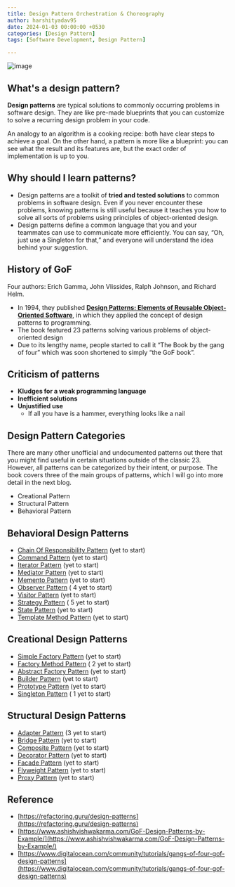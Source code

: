 ```yaml
---
title: Design Pattern Orchestration & Choreography
author: harshityadav95
date: 2024-01-03 00:00:00 +0530
categories: [Design Pattern]
tags: [Software Development, Design Pattern]

---
```

![image](https://github.com/harshityadav95/harshityadav95.github.io/assets/14792490/f6e548a9-ad96-4504-a5d5-b54848f27ac3)

## ****What's a design pattern?****

**Design patterns** are typical solutions to commonly occurring problems in software design. They are like pre-made blueprints that you can customize to solve a recurring design problem in your code.

An analogy to an algorithm is a cooking recipe: both have clear steps to achieve a goal. On the other hand, a pattern is more like a blueprint: you can see what the result and its features are, but the exact order of implementation is up to you.

## ****Why should I learn patterns?****

- Design patterns are a toolkit of **tried and tested solutions** to common problems in software design. Even if you never encounter these problems, knowing patterns is still useful because it teaches you how to solve all sorts of problems using principles of object-oriented design.
- Design patterns define a common language that you and your teammates can use to communicate more efficiently. You can say, “Oh, just use a Singleton for that,” and everyone will understand the idea behind your suggestion.

 
## History of GoF

Four authors: Erich Gamma, John Vlissides, Ralph Johnson, and Richard Helm.

- In 1994, they published **[Design Patterns: Elements of Reusable Object-Oriented Software](https://refactoring.guru/gof-book)**, in which they applied the concept of design patterns to programming.
- The book featured 23 patterns solving various problems of object-oriented design
- Due to its lengthy name, people started to call it “The Book by the gang of four” which was soon shortened to simply “the GoF book”.

## ****Criticism of patterns****

- ****Kludges for a weak programming language****
- ****Inefficient solutions****
- ****Unjustified use****
    - If all you have is a hammer, everything looks like a nail

## **Design Pattern Categories**

There are many other unofficial and undocumented patterns out there that you might find useful in certain situations outside of the classic 23. However, all patterns can be categorized by their intent, or purpose. The book covers three of the main groups of patterns, which I will go into more detail in the next blog.

- Creational Pattern
- Structural Pattern
- Behavioral Pattern

## Behavioral Design Patterns

- [Chain Of Responsibility Pattern](https://harshityadav.in/GoF-Design-Patterns-by-Example-Chain-Of-Responsibility-Pattern) (yet to start)
- [Command Pattern](https://harshityadav.in/GoF-Design-Patterns-by-Example-Command-Pattern) (yet to start)
- [Iterator Pattern](https://harshityadav.in/GoF-Design-Patterns-by-Example-Iterator-Pattern) (yet to start)
- [Mediator Pattern](https://harshityadav.in/GoF-Design-Patterns-by-Example-Mediator-Pattern) (yet to start)
- [Memento Pattern](https://harshityadav.in/GoF-Design-Patterns-by-Example-Memento-Pattern) (yet to start)
- [Observer Pattern](https://harshityadav.in/GoF-Design-Patterns-by-Example-Observer-Pattern) ( 4 yet to start)
- [Visitor Pattern](https://harshityadav.in/GoF-Design-Patterns-by-Example-Visitor-Pattern) (yet to start)
- [Strategy Pattern](https://harshityadav.in/GoF-Design-Patterns-by-Example-Strategy-Pattern) ( 5 yet to start)
- [State Pattern](https://harshityadav.in/GoF-Design-Patterns-by-Example-State-Pattern) (yet to start)
- [Template Method Pattern](https://harshityadav.in/GoF-Design-Patterns-by-Example-Template-Method-Pattern) (yet to start)

## Creational Design Patterns

- [Simple Factory Pattern](https://harshityadav.in/GoF-Design-Patterns-by-Example-Simple-Factory-Pattern) (yet to start)
- [Factory Method Pattern](https://harshityadav.in/GoF-Design-Patterns-by-Example-Factory-Method-Pattern) ( 2 yet to start)
- [Abstract Factory Pattern](https://harshityadav.in/GoF-Design-Patterns-by-Example-Abstract-Factory-Pattern) (yet to start)
- [Builder Pattern](https://harshityadav.in/GoF-Design-Patterns-by-Example-Builder-Pattern) (yet to start)
- [Prototype Pattern](https://harshityadav.in/GoF-Design-Patterns-by-Example-Prototype-Pattern) (yet to start)
- [Singleton Pattern](https://harshityadav.in/GoF-Design-Patterns-by-Example-Singleton-Pattern) ( 1 yet to start)

## Structural Design Patterns

- [Adapter Pattern](https://harshityadav.in/GoF-Design-Patterns-by-Example-Adapter-Pattern) (3 yet to start)
- [Bridge Pattern](https://harshityadav.in/GoF-Design-Patterns-by-Example-Bridge-Pattern) (yet to start)
- [Composite Pattern](https://harshityadav.in/GoF-Design-Patterns-by-Example-Composite-Pattern) (yet to start)
- [Decorator Pattern](https://harshityadav.in/GoF-Design-Patterns-by-Example-Decorator-Pattern) (yet to start)
- [Facade Pattern](https://harshityadav.in/GoF-Design-Patterns-by-Example-Facade-Pattern) (yet to start)
- [Flyweight Pattern](https://harshityadav.in/GoF-Design-Patterns-by-Example-Flyweight-Pattern) (yet to start)
- [Proxy Pattern](https://harshityadav.in/GoF-Design-Patterns-by-Example-Proxy-Pattern) (yet to start)

## Reference

- [https://refactoring.guru/design-patterns](https://refactoring.guru/design-patterns)
- [https://www.ashishvishwakarma.com/GoF-Design-Patterns-by-Example/](https://www.ashishvishwakarma.com/GoF-Design-Patterns-by-Example/)
- [https://www.digitalocean.com/community/tutorials/gangs-of-four-gof-design-patterns](https://www.digitalocean.com/community/tutorials/gangs-of-four-gof-design-patterns)
